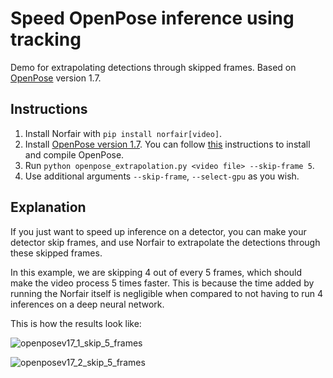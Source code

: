 # Speed OpenPose inference using tracking

Demo for extrapolating detections through skipped frames. Based on [OpenPose](https://github.com/CMU-Perceptual-Computing-Lab/openpose) version 1.7.

## Instructions

1. Install Norfair with `pip install norfair[video]`.
2. Install [OpenPose version 1.7](https://github.com/CMU-Perceptual-Computing-Lab/openpose/releases/tag/v1.7.0). You can follow [this](./install_openpose.ipynb) instructions to install and compile OpenPose.
3. Run `python openpose_extrapolation.py <video file> --skip-frame 5`.
4. Use additional arguments `--skip-frame`, `--select-gpu` as you wish.

## Explanation

If you just want to speed up inference on a detector, you can make your detector skip frames, and use Norfair to extrapolate the detections through these skipped frames.

In this example, we are skipping 4 out of every 5 frames, which should make the video process 5 times faster. This is because the time added by running the Norfair itself is negligible when compared to not having to run 4 inferences on a deep neural network.

This is how the results look like:

![openposev17_1_skip_5_frames](../../docs/openposev17_1_skip_5_frames.gif)

![openposev17_2_skip_5_frames](../../docs/openposev17_2_skip_5_frames.gif)
